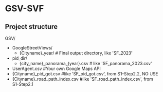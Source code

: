 # GSV-SVF

## Project structure

GSV/
- GoogleStreetViews/
  - {Cityname}_year/  # Final output directory, like 'SF_2023'
- pid_dir/
  - {city_name}_panorama\_{year}.csv # like 'SF_panorama_2023.csv'
- UserAgent.csv                     #Your own Google Maps API
- {Cityname}_pid_got.csv            #like 'SF_pid_got.csv', from S1-Step2.2, NO USE
- {Cityname}_road_path_index.csv    #like 'SF_road_path_index.csv', from S1-Step2.1